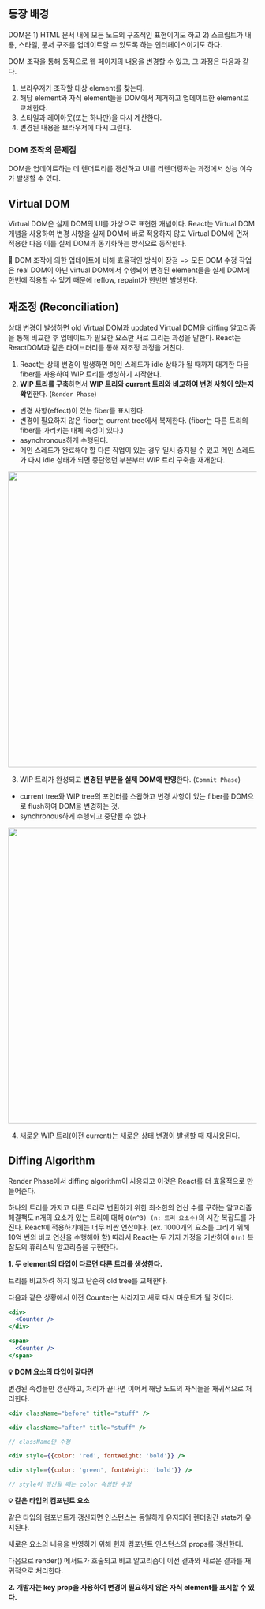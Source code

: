 ## 등장 배경

DOM은 1) HTML 문서 내에 모든 노드의 구조적인 표현이기도 하고 2) 스크립트가 내용, 스타일, 문서 구조를 업데이트할 수 있도록 하는 인터페이스이기도 하다.

DOM 조작을 통해 동적으로 웹 페이지의 내용을 변경할 수 있고, 그 과정은 다음과 같다.

1. 브라우저가 조작할 대상 element를 찾는다.
2. 해당 element와 자식 element들을 DOM에서 제거하고 업데이트한 element로 교체한다.
3. 스타일과 레이아웃(또는 하나만)을 다시 계산한다.
4. 변경된 내용을 브라우저에 다시 그린다.

### DOM 조작의 문제점

DOM을 업데이트하는 데 렌더트리를 갱신하고 UI를 리렌더링하는 과정에서 성능 이슈가 발생할 수 있다.

## Virtual DOM

Virtual DOM은 실제 DOM의 UI를 가상으로 표현한 개념이다.
React는 Virtual DOM 개념을 사용하여 변경 사항을 실제 DOM에 바로 적용하지 않고 Virtual DOM에 먼저 적용한 다음 이를 실제 DOM과 동기화하는 방식으로 동작한다.

💫 DOM 조작에 의한 업데이트에 비해 효율적인 방식이 장점 =>
모든 DOM 수정 작업은 real DOM이 아닌 virtual DOM에서 수행되어 변경된 element들을 실제 DOM에 한번에 적용할 수 있기 때문에 reflow, repaint가 한번만 발생한다.

## 재조정 (Reconciliation)

상태 변경이 발생하면 old Virtual DOM과 updated Virtual DOM을 diffing 알고리즘을 통해 비교한 후 업데이트가 필요한 요소만 새로 그리는 과정을 말한다.
React는 ReactDOM과 같은 라이브러리를 통해 재조정 과정을 거친다.

1. React는 상태 변경이 발생하면 메인 스레드가 idle 상태가 될 때까지 대기한 다음 fiber를 사용하여 WIP 트리를 생성하기 시작한다.
2. **WIP 트리를 구축**하면서 **WIP 트리와 current 트리와 비교하여 변경 사항이 있는지 확인**한다. (`Render Phase`)

- 변경 사항(effect)이 있는 fiber를 표시한다.
- 변경이 필요하지 않은 fiber는 current tree에서 복제한다. (fiber는 다른 트리의 fiber를 가리키는 대체 속성이 있다.)
- asynchronous하게 수행된다.
- 메인 스레드가 완료해야 할 다른 작업이 있는 경우 일시 중지될 수 있고 메인 스레드가 다시 idle 상태가 되면 중단했던 부분부터 WIP 트리 구축을 재개한다.

<p align="center">
  <img src="https://user-images.githubusercontent.com/62097867/212477622-c6cb5e26-23af-4ad9-853a-f38b732ef618.png" width="600px" />
</p>

3. WIP 트리가 완성되고 **변경된 부분을 실제 DOM에 반영**한다. (`Commit Phase`)

- current tree와 WIP tree의 포인터를 스왑하고 변경 사항이 있는 fiber를 DOM으로 flush하여 DOM을 변경하는 것.
- synchronous하게 수행되고 중단될 수 없다.

<p align="center">
  <img src="https://user-images.githubusercontent.com/62097867/212477627-764b8917-9a37-40df-af63-0a33b8d917a7.png" width="600px" />
</p>

4. 새로운 WIP 트리(이전 current)는 새로운 상태 변경이 발생할 때 재사용된다.

## Diffing Algorithm

Render Phase에서 diffing algorithm이 사용되고 이것은 React를 더 효율적으로 만들어준다.

하나의 트리를 가지고 다른 트리로 변환하기 위한 최소한의 연산 수를 구하는 알고리즘 해결책도 n개의 요소가 있는 트리에 대해 `O(n^3) (n: 트리 요소수)`의 시간 복잡도를 가진다.
React에 적용하기에는 너무 비싼 연산이다. (ex. 1000개의 요소를 그리기 위해 10억 번의 비교 연산을 수행해야 함)
따라서 React는 두 가지 가정을 기반하여 `O(n)` 복잡도의 휴리스틱 알고리즘을 구현한다.

**1. 두 element의 타입이 다르면 다른 트리를 생성한다.**

트리를 비교하려 하지 않고 단순히 old tree를 교체한다.

다음과 같은 상황에서 이전 Counter는 사라지고 새로 다시 마운트가 될 것이다.

```jsx
<div>
  <Counter />
</div>

<span>
  <Counter />
</span>
```

**💡 DOM 요소의 타입이 같다면**

변경된 속성들만 갱신하고, 처리가 끝나면 이어서 해당 노드의 자식들을 재귀적으로 처리한다.

```jsx
<div className="before" title="stuff" />

<div className="after" title="stuff" />

// className만 수정
```

```jsx
<div style={{color: 'red', fontWeight: 'bold'}} />

<div style={{color: 'green', fontWeight: 'bold'}} />

// style이 갱신될 때는 color 속성만 수정
```

**💡 같은 타입의 컴포넌트 요소**

같은 타입의 컴포넌트가 갱신되면 인스턴스는 동일하게 유지되어 렌더링간 state가 유지된다.

새로운 요소의 내용을 반영하기 위해 현재 컴포넌트 인스턴스의 props를 갱신한다.

다음으로 render() 메서드가 호출되고 비교 알고리즘이 이전 결과와 새로운 결과를 재귀적으로 처리한다.

**2. 개발자는 key prop을 사용하여 변경이 필요하지 않은 자식 element를 표시할 수 있다.**

